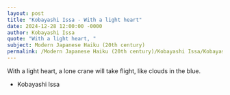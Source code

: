 ```yaml
---
layout: post
title: "Kobayashi Issa - With a light heart"
date: 2024-12-28 12:00:00 -0000
author: Kobayashi Issa
quote: "With a light heart, "
subject: Modern Japanese Haiku (20th century)
permalink: /Modern Japanese Haiku (20th century)/Kobayashi Issa/Kobayashi Issa - With a light heart
---
```


With a light heart, 
a lone crane will take flight,
like clouds in the blue.

- Kobayashi Issa
